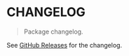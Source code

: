 # CHANGELOG

> Package changelog.

See [GitHub Releases](https://github.com/stdlib-js/utils-async-function-sequence/releases) for the changelog.